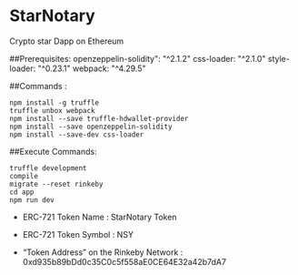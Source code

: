 # StarNotary
Crypto star Dapp on Ethereum

##Prerequisites:
openzeppelin-solidity": "^2.1.2"
css-loader: "^2.1.0"
style-loader: "^0.23.1"
webpack: "^4.29.5"

##Commands :
```
npm install -g truffle
truffle unbox webpack
npm install --save truffle-hdwallet-provider
npm install --save openzeppelin-solidity
npm install --save-dev css-loader
```

##Execute Commands:
```
truffle development
compile
migrate --reset rinkeby
cd app
npm run dev
```

- ERC-721 Token Name : StarNotary Token 

- ERC-721 Token Symbol : NSY

- “Token Address” on the Rinkeby Network : 0xd935b89bDd0c35C0c5f558aE0CE64E32a42b7dA7
